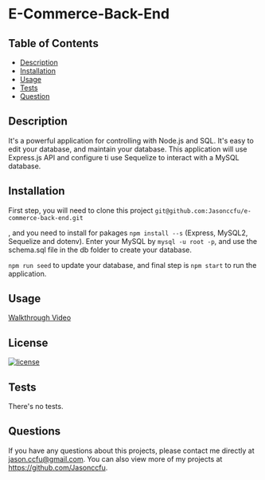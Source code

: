 # E-Commerce-Back-End

## Table of Contents

- [Description](#description)
- [Installation](#installation)
- [Usage](#usage)
- [Tests](#tests)
- [Question](#question)

## Description

It's a powerful application for controlling with Node.js and SQL. It's easy to edit your database, and maintain your database. This application will use Express.js API and configure ti use Sequelize to interact with a MySQL database.

## Installation

First step, you will need to clone this project `git@github.com:Jasonccfu/e-commerce-back-end.git`

, and you need to install for pakages `npm install --s` (Express, MySQL2, Sequelize and dotenv). Enter your MySQL by `mysql -u root -p`, and use the schema.sql file in the db folder to create your database.

`npm run seed` to update your database, and final step is `npm start` to run the application.

## Usage

[Walkthrough Video](https://watch.screencastify.com/v/3ZdEwAZNHEkSIl0crRjO)

## License

[![license](https://img.shields.io/badge/license-MIT-blue)](https://shields.io)

## Tests

There's no tests.

## Questions

If you have any questions about this projects, please contact me directly at jason.ccfu@gmail.com. You can also view more of my projects at https://github.com/Jasonccfu.
